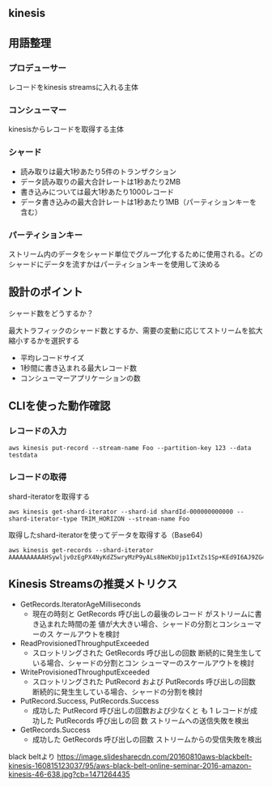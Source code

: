 ## kinesis

## 用語整理
### プロデューサー
レコードをkinesis streamsに入れる主体

### コンシューマー
kinesisからレコードを取得する主体

### シャード
- 読み取りは最大1秒あたり5件のトランザクション
- データ読み取りの最大合計レートは1秒あたり2MB
- 書き込みについては最大1秒あたり1000レコード
- データ書き込みの最大合計レートは1秒あたり1MB（パーティションキーを含む）

### パーティションキー
ストリーム内のデータをシャード単位でグループ化するために使用される。どのシャードにデータを流すかはパーティションキーを使用して決める

## 設計のポイント
シャード数をどうするか？

最大トラフィックのシャード数とするか、需要の変動に応じてストリームを拡大縮小するかを選択する

- 平均レコードサイズ
- 1秒間に書き込まれる最大レコード数
- コンシューマーアプリケーションの数

## CLIを使った動作確認
### レコードの入力

```
aws kinesis put-record --stream-name Foo --partition-key 123 --data testdata
```

### レコードの取得

shard-iteratorを取得する

```
aws kinesis get-shard-iterator --shard-id shardId-000000000000 --shard-iterator-type TRIM_HORIZON --stream-name Foo
```

取得したshard-iteratorを使ってデータを取得する（Base64)

```
aws kinesis get-records --shard-iterator AAAAAAAAAAHSywljv0zEgPX4NyKdZ5wryMzP9yALs8NeKbUjp1IxtZs1Sp+KEd9I6AJ9ZG4lNR1EMi+9Md/nHvtLyxpfhEzYvkTZ4D9DQVz/mBYWRO6OTZRKnW9gd+efGN2aHFdkH1rJl4BL9Wyrk+ghYG22D2T1Da2EyNSH1+LAbK33gQweTJADBdyMwlo5r6PqcP2dzhg=
```

## Kinesis Streamsの推奨メトリクス

- GetRecords.IteratorAgeMilliseconds
  - 現在の時刻と  GetRecords 呼び出しの最後のレコード がストリームに書き込まれた時間の差 値が⼤大きい場合、シャードの分割とコンシューマーのス ケールアウトを検討
- ReadProvisionedThroughputExceeded
  - スロットリングされた  GetRecords 呼び出しの回数 断続的に発⽣生している場合、シャードの分割とコン シューマーのスケールアウトを検討
- WriteProvisionedThroughputExceeded
  - スロットリングされた  PutRecord および   PutRecords 呼び出しの回数 断続的に発⽣生している場合、シャードの分割を検討
- PutRecord.Success, PutRecords.Success
  - 成功した  PutRecord 呼び出しの回数および少なくと も  1  レコードが成功した  PutRecords 呼び出しの回 数 ストリームへの送信失敗を検出
- GetRecords.Success
  - 成功した  GetRecords 呼び出しの回数 ストリームからの受信失敗を検出

black beltより https://image.slidesharecdn.com/20160810aws-blackbelt-kinesis-160815123037/95/aws-black-belt-online-seminar-2016-amazon-kinesis-46-638.jpg?cb=1471264435
